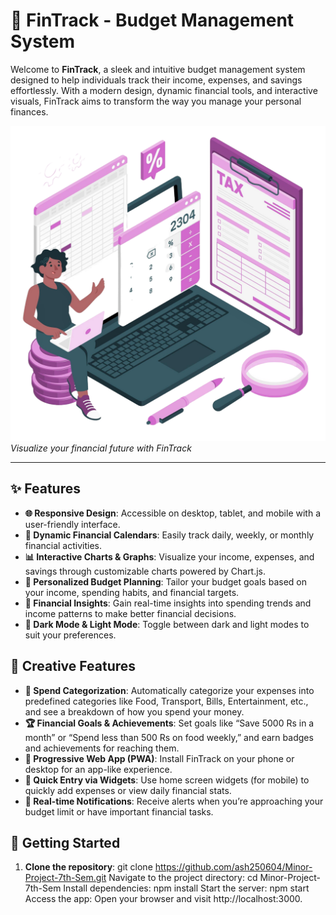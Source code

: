 # 🌟 FinTrack - Budget Management System

Welcome to **FinTrack**, a sleek and intuitive budget management system designed to help individuals track their income, expenses, and savings effortlessly. With a modern design, dynamic financial tools, and interactive visuals, FinTrack aims to transform the way you manage your personal finances.  

![FinTrack](hero-image.png)  
*Visualize your financial future with FinTrack*

---

## ✨ Features

- **🌐 Responsive Design**: Accessible on desktop, tablet, and mobile with a user-friendly interface.
- **📅 Dynamic Financial Calendars**: Easily track daily, weekly, or monthly financial activities.
- **📊 Interactive Charts & Graphs**: Visualize your income, expenses, and savings through customizable charts powered by Chart.js.
- **🎯 Personalized Budget Planning**: Tailor your budget goals based on your income, spending habits, and financial targets.
- **📖 Financial Insights**: Gain real-time insights into spending trends and income patterns to make better financial decisions.
- **🌈 Dark Mode & Light Mode**: Toggle between dark and light modes to suit your preferences.

## 🎨 Creative Features

- **💸 Spend Categorization**: Automatically categorize your expenses into predefined categories like Food, Transport, Bills, Entertainment, etc., and see a breakdown of how you spend your money.
- **🏆 Financial Goals & Achievements**: Set goals like “Save 5000 Rs in a month” or “Spend less than 500 Rs on food weekly,” and earn badges and achievements for reaching them.
- **📱 Progressive Web App (PWA)**: Install FinTrack on your phone or desktop for an app-like experience.
- **🚀 Quick Entry via Widgets**: Use home screen widgets (for mobile) to quickly add expenses or view daily financial stats.
- **📌 Real-time Notifications**: Receive alerts when you’re approaching your budget limit or have important financial tasks.

## 🚀 Getting Started

1. **Clone the repository**:
git clone https://github.com/ash250604/Minor-Project-7th-Sem.git
Navigate to the project directory:
cd Minor-Project-7th-Sem
Install dependencies:
npm install
Start the server:
npm start
Access the app: Open your browser and visit http://localhost:3000.

